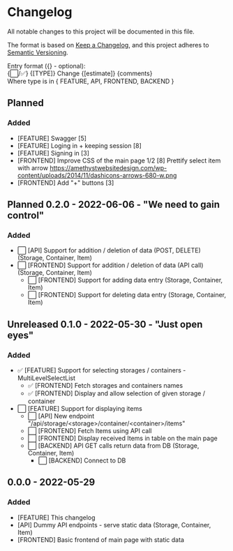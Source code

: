# Changelog

All notable changes to this project will be documented in this file.

The format is based on [Keep a Changelog](https://keepachangelog.com/en/1.0.0/),
and this project adheres to [Semantic Versioning](https://semver.org/spec/v2.0.0.html).

Entry format ({} - optional):<br>
{⬜/✅} {[TYPE]} Change {[estimate]} {comments}<br>
Where type is in { FEATURE, API, FRONTEND, BACKEND }

## Planned

### Added

- [FEATURE] Swagger [5]
- [FEATURE] Loging in + keeping session [8]
- [FEATURE] Signing in [3]
- [FRONTEND] Improve CSS of the main page 1/2 [8] Prettify select item with
  arrow https://amethystwebsitedesign.com/wp-content/uploads/2014/11/dashicons-arrows-680-w.png
- [FRONTEND] Add "+" buttons [3]

## Planned 0.2.0 - 2022-06-06 - "We need to gain control"

### Added

- ⬜ [API] Support for addition / deletion of data (POST, DELETE) (Storage, Container, Item)
- ⬜ [FRONTEND] Support for addition / deletion of data (API call) (Storage, Container, Item)
    - ⬜ [FRONTEND] Support for adding data entry (Storage, Container, Item)
    - ⬜ [FRONTEND] Support for deleting data entry (Storage, Container, Item)

## Unreleased 0.1.0 - 2022-05-30 - "Just open eyes"

### Added

- ✅ [FEATURE] Support for selecting storages / containers - MultiLevelSelectList
    - ✅ [FRONTEND] Fetch storages and containers names
    - ✅ [FRONTEND] Display and allow selection of given storage / container
- ⬜ [FEATURE] Support for displaying items
    - ⬜ [API] New endpoint "/api/storage/\<storage>/container/\<container>/items"
    - ⬜ [FRONTEND] Fetch Items using API call
    - ⬜ [FRONTEND] Display received Items in table on the main page
    - ⬜ [BACKEND] API GET calls return data from DB (Storage, Container, Item)
        - ⬜ [BACKEND] Connect to DB

## 0.0.0 - 2022-05-29

### Added

- [FEATURE] This changelog
- [API] Dummy API endpoints - serve static data (Storage, Container, Item)
- [FRONTEND] Basic frontend of main page with static data